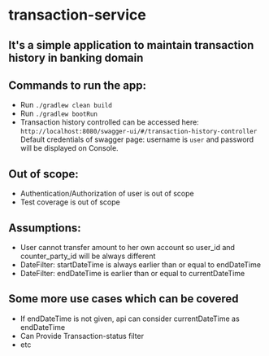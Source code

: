 # transaction-service 

## It's a simple application to maintain transaction history in banking domain

## Commands to run the app:
* Run `./gradlew clean build`
* Run `./gradlew bootRun`
* Transaction history controlled can be accessed here:
  `http://localhost:8080/swagger-ui/#/transaction-history-controller`
  Default credentials of swagger page:
  username is `user` and password will be displayed on Console.

## Out of scope:
* Authentication/Authorization of user is out of scope
* Test coverage is out of scope

## Assumptions:
* User cannot transfer amount to her own account so user_id and counter_party_id will be always different
* DateFilter: startDateTime is always earlier than or equal to endDateTime
* DateFilter: endDateTime is earlier than or equal to currentDateTime

## Some more use cases which can be covered
* If endDateTime is not given, api can consider currentDateTime as endDateTime
* Can Provide Transaction-status filter
* etc




  
  

  


